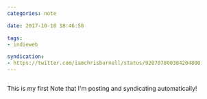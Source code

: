 ```yaml
---
categories: note

date: 2017-10-18 18:46:58

tags:
- indieweb

syndication:
- https://twitter.com/iamchrisburnell/status/920707800384204800
---
```


<figure class="media">
    <a href="https://syndication.chrisburnell.com/uploads/1508348818.gif" rel="external"><img src="https://syndication.chrisburnell.com/uploads/1508348818.gif" alt=""></a>
</figure>

This is my first Note that I'm posting and syndicating automatically!
